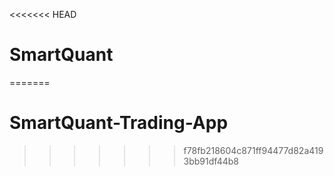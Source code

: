 <<<<<<< HEAD
# SmartQuant
=======
# SmartQuant-Trading-App
>>>>>>> f78fb218604c871ff94477d82a4193bb91df44b8
